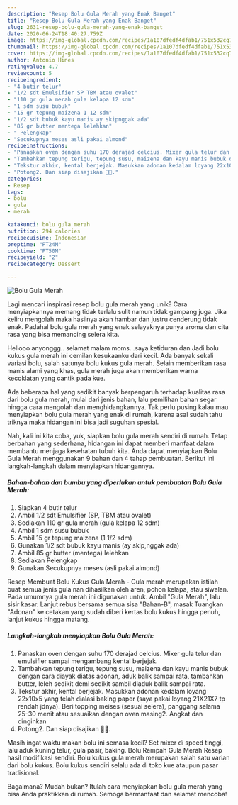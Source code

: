 ```yaml
---
description: "Resep Bolu Gula Merah yang Enak Banget"
title: "Resep Bolu Gula Merah yang Enak Banget"
slug: 2631-resep-bolu-gula-merah-yang-enak-banget
date: 2020-06-24T18:40:27.759Z
image: https://img-global.cpcdn.com/recipes/1a107dfedf4dfab1/751x532cq70/bolu-gula-merah-foto-resep-utama.jpg
thumbnail: https://img-global.cpcdn.com/recipes/1a107dfedf4dfab1/751x532cq70/bolu-gula-merah-foto-resep-utama.jpg
cover: https://img-global.cpcdn.com/recipes/1a107dfedf4dfab1/751x532cq70/bolu-gula-merah-foto-resep-utama.jpg
author: Antonio Hines
ratingvalue: 4.7
reviewcount: 5
recipeingredient:
- "4 butir telur"
- "1/2 sdt Emulsifier SP TBM atau ovalet"
- "110 gr gula merah gula kelapa 12 sdm"
- "1 sdm susu bubuk"
- "15 gr tepung maizena 1 12 sdm"
- "1/2 sdt bubuk kayu manis ay skipnggak ada"
- "85 gr butter mentega lelehkan"
- " Pelengkap"
- "Secukupnya meses asli pakai almond"
recipeinstructions:
- "Panaskan oven dengan suhu 170 derajad celcius. Mixer gula telur dan emulsifier sampai mengambang kental berjejak."
- "Tambahkan tepung terigu, tepung susu, maizena dan kayu manis bubuk dengan cara diayak diatas adonan, aduk balik sampai rata, tambahkan butter, leleh sedikit demi sedikit sambil diaduk balik sampai rata."
- "Tekstur akhir, kental berjejak. Masukkan adonan kedalam loyang 22x10x5 yang telah dialasi baking paper (saya pakai loyang 21X21X7 tp rendah jdnya). Beri topping meises (sesuai selera), panggang selama 25-30 menit atau sesuaikan dengan oven masing2. Angkat dan dinginkan"
- "Potong2. Dan siap disajikan 💞💞."
categories:
- Resep
tags:
- bolu
- gula
- merah

katakunci: bolu gula merah 
nutrition: 294 calories
recipecuisine: Indonesian
preptime: "PT24M"
cooktime: "PT50M"
recipeyield: "2"
recipecategory: Dessert

---
```



![Bolu Gula Merah](https://img-global.cpcdn.com/recipes/1a107dfedf4dfab1/751x532cq70/bolu-gula-merah-foto-resep-utama.jpg)

Lagi mencari inspirasi resep bolu gula merah yang unik? Cara menyiapkannya memang tidak terlalu sulit namun tidak gampang juga. Jika keliru mengolah maka hasilnya akan hambar dan justru cenderung tidak enak. Padahal bolu gula merah yang enak selayaknya punya aroma dan cita rasa yang bisa memancing selera kita.

Hellooo anyonggg.. selamat malam moms. .saya ketiduran dan Jadi bolu kukus gula merah ini cemilan kesukaanku dari kecil. Ada banyak sekali variasi bolu, salah satunya bolu kukus gula merah. Selain memberikan rasa manis alami yang khas, gula merah juga akan memberikan warna kecoklatan yang cantik pada kue.

Ada beberapa hal yang sedikit banyak berpengaruh terhadap kualitas rasa dari bolu gula merah, mulai dari jenis bahan, lalu pemilihan bahan segar hingga cara mengolah dan menghidangkannya. Tak perlu pusing kalau mau menyiapkan bolu gula merah yang enak di rumah, karena asal sudah tahu triknya maka hidangan ini bisa jadi suguhan spesial.


Nah, kali ini kita coba, yuk, siapkan bolu gula merah sendiri di rumah. Tetap berbahan yang sederhana, hidangan ini dapat memberi manfaat dalam membantu menjaga kesehatan tubuh kita. Anda dapat menyiapkan Bolu Gula Merah menggunakan 9 bahan dan 4 tahap pembuatan. Berikut ini langkah-langkah dalam menyiapkan hidangannya.

<!--inarticleads1-->

##### Bahan-bahan dan bumbu yang diperlukan untuk pembuatan Bolu Gula Merah:

1. Siapkan 4 butir telur
1. Ambil 1/2 sdt Emulsifier (SP, TBM atau ovalet)
1. Sediakan 110 gr gula merah (gula kelapa 12 sdm)
1. Ambil 1 sdm susu bubuk
1. Ambil 15 gr tepung maizena (1 1/2 sdm)
1. Gunakan 1/2 sdt bubuk kayu manis (ay skip,nggak ada)
1. Ambil 85 gr butter (mentega) lelehkan
1. Sediakan  Pelengkap
1. Gunakan Secukupnya meses (asli pakai almond)


Resep Membuat Bolu Kukus Gula Merah - Gula merah merupakan istilah buat semua jenis gula nan dihasilkan oleh aren, pohon kelapa, atau siwalan. Pada umumnya gula merah ini digunakan untuk. Ambil &#34;Gula Merah&#34;, lalu sisir kasar. Lanjut rebus bersama semua sisa &#34;Bahan-B&#34;, masak Tuangkan &#34;Adonan&#34; ke cetakan yang sudah diberi kertas bolu kukus hingga penuh, lanjut kukus hingga matang. 

<!--inarticleads2-->

##### Langkah-langkah menyiapkan Bolu Gula Merah:

1. Panaskan oven dengan suhu 170 derajad celcius. Mixer gula telur dan emulsifier sampai mengambang kental berjejak.
1. Tambahkan tepung terigu, tepung susu, maizena dan kayu manis bubuk dengan cara diayak diatas adonan, aduk balik sampai rata, tambahkan butter, leleh sedikit demi sedikit sambil diaduk balik sampai rata.
1. Tekstur akhir, kental berjejak. Masukkan adonan kedalam loyang 22x10x5 yang telah dialasi baking paper (saya pakai loyang 21X21X7 tp rendah jdnya). Beri topping meises (sesuai selera), panggang selama 25-30 menit atau sesuaikan dengan oven masing2. Angkat dan dinginkan
1. Potong2. Dan siap disajikan 💞💞.


Masih ingat waktu makan bolu ini semasa kecil? Set mixer di speed tinggi, lalu aduk kuning telur, gula pasir, baking. Bolu Rempah Gula Merah Resep hasil modifikasi sendiri. Bolu kukus gula merah merupakan salah satu varian dari bolu kukus. Bolu kukus sendiri selalu ada di toko kue ataupun pasar tradisional. 

Bagaimana? Mudah bukan? Itulah cara menyiapkan bolu gula merah yang bisa Anda praktikkan di rumah. Semoga bermanfaat dan selamat mencoba!
